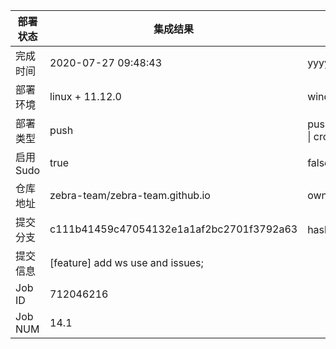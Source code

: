 部署状态 | 集成结果 | 参考值
---|---|---
完成时间 | 2020-07-27 09:48:43 | yyyy-mm-dd hh:mm:ss
部署环境 | linux + 11.12.0 | window \| linux + stable
部署类型 | push | push \| pull_request \| api \| cron
启用Sudo | true | false \| true
仓库地址 | zebra-team/zebra-team.github.io | owner_name/repo_name
提交分支 | c111b41459c47054132e1a1af2bc2701f3792a63 | hash 16位
提交信息 | [feature] add ws use and issues; |
Job ID   | 712046216 |
Job NUM  | 14.1 |
